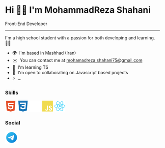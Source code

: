 Hi 🙋‍♂️ I'm MohammadReza Shahani
======

Front-End Developer

---

I'm a high school student with a passion for both developing and learning. 👨‍💻

- 🌍  I'm based in Mashhad (Iran)
- ✉️  You can contact me at [mohamadreza.shahani75@gmail.com](mailto:mohamadreza.shahani75@gmail.com)
- 🧠  I'm learning TS
- 🤝  I'm open to collaborating on Javascript based projects
- ⚡  ...

### Skills

<p align="left">
    <a href="https://developer.mozilla.org/en-US/docs/Glossary/HTML5" target="_blank" rel="noreferrer"><img src="./icons/html5-colored.svg" width="36" height="36" alt="HTML5" /></a>
    <a href="https://www.w3.org/TR/CSS/#css" target="_blank" rel="noreferrer"><img src="./icons/css3-colored.svg" width="36" height="36" alt="CSS3" /></a>
    <a href="https://Github.com/" target="_blank" rel="noreferrer"><img src="./icons/github.png" width="36" height="36" alt="Github" /></a>
    <a href="https://developer.mozilla.org/en-US/docs/Web/JavaScript" target="_blank" rel="noreferrer"><img src="./icons/javascript-colored.svg" width="36" height="36" alt="Javascript" /></a>
    <a href="https://reactjs.org/" target="_blank" rel="noreferrer"><img src="./icons/react-colored.svg" width="36" height="36" alt="React" /></a>


</p>

### Social

<p align="left">
    <a href="https://t.me/MohiiiReza051" target="_blank" rel="noreferrer">
        <img src="./icons/telegram.svg" alt="Telegram" width="42" height="42" />
    </a>
</p>
